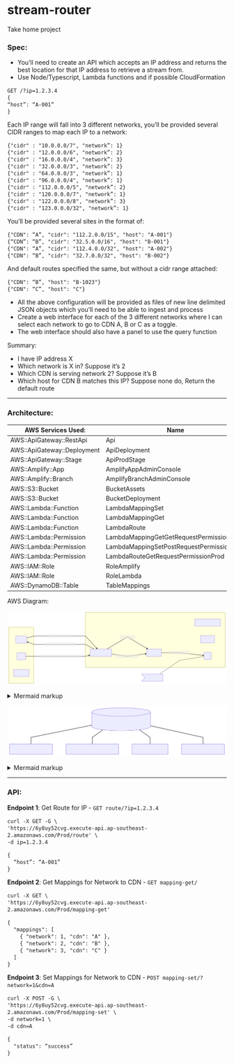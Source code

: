 # stream-router
Take home project


### Spec: 
- You’ll need to create an API which accepts an IP address and returns the best location for that IP address to retrieve a stream from. 
- Use Node/Typescript, Lambda functions and if possible CloudFormation
```
GET /?ip=1.2.3.4 
{
“host”: “A-001” 
}
```
Each IP range will fall into 3 different networks, you’ll be provided several CIDR ranges to map each IP to a network:
```
{"cidr" : "10.0.0.0/7", "network”: 1}
{"cidr" : "12.0.0.0/6", "network”: 2}
{"cidr" : "16.0.0.0/4", "network”: 3}
{"cidr" : "32.0.0.0/3", "network”: 2}
{"cidr" : "64.0.0.0/3", "network”: 1}
{"cidr" : "96.0.0.0/4", "network”: 1}
{"cidr" : "112.0.0.0/5", "network”: 2}
{"cidr" : "120.0.0.0/7", "network”: 1}
{"cidr" : "122.0.0.0/8", "network”: 3}
{"cidr" : "123.0.0.0/32", "network”: 1}
```
You’ll be provided several sites in the format of:
```
{"CDN": “A”, "cidr": "112.2.0.0/15", "host": "A-001"}
{“CDN”: “B”, "cidr": "32.5.0.0/16", "host": "B-001"}
{"CDN": “A”, "cidr": "112.4.0.0/32", "host": "A-002"}
{"CDN": “B”, "cidr": "32.7.0.0/32", "host": "B-002"}
```
And default routes specified the same, but without a cidr range attached:
```
{"CDN": “B”, "host": "B-1023"}
{"CDN": “C”, "host": "C"}
```

- All the above configuration will be provided as files of new line delimited JSON objects which you’ll need to be able to ingest and process
- Create a web interface for each of the 3 different networks where I can select each network to go to CDN A, B or C as a toggle. 
- The web interface should also have a panel to use the query function

Summary:
- I have IP address X
- Which network is X in? Suppose it’s 2
- Which CDN is serving network 2? Suppose it’s B
- Which host for CDN B matches this IP? Suppose none do, Return the default route


---
### Architecture:

AWS Services Used: | Name
--- | ---
AWS::ApiGateway::RestApi | Api
AWS::ApiGateway::Deployment | ApiDeployment
AWS::ApiGateway::Stage | ApiProdStage
AWS::Amplify::App | AmplifyAppAdminConsole
AWS::Amplify::Branch | AmplifyBranchAdminConsole
AWS::S3::Bucket | BucketAssets
AWS::S3::Bucket | BucketDeployment
AWS::Lambda::Function | LambdaMappingSet
AWS::Lambda::Function | LambdaMappingGet
AWS::Lambda::Function | LambdaRoute
AWS::Lambda::Permission | LambdaMappingGetGetRequestPermissionProd
AWS::Lambda::Permission | LambdaMappingSetPostRequestPermissionProd
AWS::Lambda::Permission | LambdaRouteGetRequestPermissionProd
AWS::IAM::Role | RoleAmplify
AWS::IAM::Role | RoleLambda
AWS::DynamoDB::Table | TableMappings

AWS Diagram:
<!-- generated by mermaid compile action - START -->
![~mermaid diagram 1~](/.resources/README-md-1.svg)
<details>
  <summary>Mermaid markup</summary>

```mermaid
graph LR
    subgraph Backend
        CloudFormation
        Lambda
        Amplify
        APIGateway[API Gateway]
        s3
    end
    subgraph Components
        client
        site
        backendd[backend]
    end
    client -->|HTTP request - ip| APIGateway
    APIGateway -->|HTTP request - location| client
    site -->|HTTP request - read/write state| APIGateway
    APIGateway -->|get location| Lambda
    APIGateway -->|get/change state| Lambda
    Lambda -->|read/write state| s3

    note1>store state]
    note1 -.- s3
```

</details>
<!-- generated by mermaid compile action - END -->

<!-- generated by mermaid compile action - START -->
![~mermaid diagram 2~](/.resources/README-md-2.svg)
<details>
  <summary>Mermaid markup</summary>

```mermaid
graph TB
    s3[(stream-router-assets-bucket)]
    s3 --- cdir-network.ndjson
    s3 --- cdn-host-defaults.ndjson
    s3 --- cdn-host.ndjson
    s3 --- network-cdn.ndison
```

</details>
<!-- generated by mermaid compile action - END -->

---
### API:

**Endpoint 1**: Get Route for IP - `GET route/?ip=1.2.3.4`
```
curl -X GET -G \
'https://6y8uy52cvg.execute-api.ap-southeast-2.amazonaws.com/Prod/route' \
-d ip=1.2.3.4
```
```
{
  “host”: “A-001”
}
```

**Endpoint 2**: Get Mappings for Network to CDN - `GET mapping-get/`
```
curl -X GET \
'https://6y8uy52cvg.execute-api.ap-southeast-2.amazonaws.com/Prod/mapping-get'
```
```
{
  "mappings": [
    { "network": 1, "cdn": "A" },
    { "network": 2, "cdn": "B" },
    { "network": 3, "cdn": "C" }
  ]
}
```

**Endpoint 3**: Set Mappings for Network to CDN - `POST mapping-set/?network=1&cdn=A`
```
curl -X POST -G \        
'https://6y8uy52cvg.execute-api.ap-southeast-2.amazonaws.com/Prod/mapping-set' \
-d network=1 \
-d cdn=A
```
```
{
  "status": “success”
}
```
